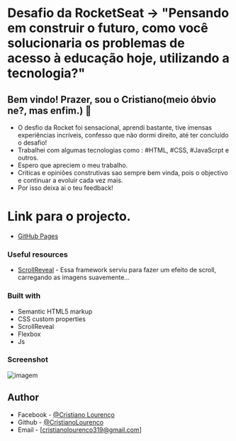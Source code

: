 
# Desafio da RocketSeat -> "Pensando em construir o futuro, como você solucionaria os problemas de acesso à educação hoje, utilizando a tecnologia?"

## Bem vindo! Prazer, sou o Cristiano(meio óbvio ne?, mas enfim.) 👋

- O desfio da Rocket foi sensacional, aprendi bastante, tive imensas experiências incríveis, confesso que   não dormi direito, até ter concluído o desafio!
- Trabalhei com algumas tecnologias como : #HTML, #CSS, #JavaScrpt e outros.
- Espero que apreciem o meu trabalho.
- Criticas e opiniões construtivas sao sempre bem vinda, pois o objectivo e continuar a evoluir cada vez mais.
- Por isso deixa ai o teu feedback!

# Link para o projecto.

- [GitHub Pages](https://pages.github.com/)

### Useful resources

- [ScrollReveal](https://scrollrevealjs.org/) - Essa framework serviu para fazer um efeito de scroll, carregando as imagens suavemente... 

### Built with

- Semantic HTML5 markup
- CSS custom properties
- ScrollReveal
- Flexbox
- Js 

### Screenshot

![imagem](/assets/img/Site.svg)


## Author
- Facebook - [@Cristiano Lourenço](https://www.facebook.com/profile.php?id=100010344993093)
- Github - [@CristianoLourenco](https://https://github.com/CristianoLourenco)
- Email - [cristianolourenco319@gmail.com]